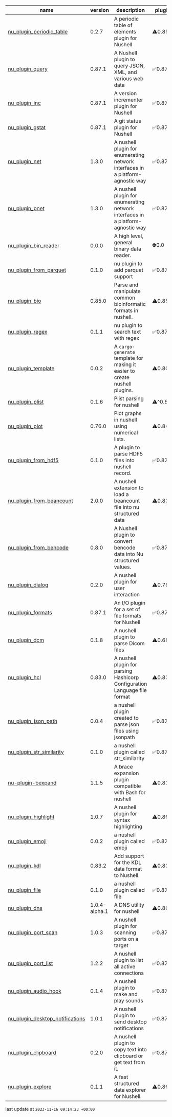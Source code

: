 |name|version|description|plugin|protocol|
|-|-|-|-|-|
|[nu_plugin_periodic_table](https://github.com/JosephTLyons/nu_plugin_periodic_table)|0.2.7|A periodic table of elements plugin for Nushell|⚠️0.85.0|⚠️0.85.0|
|[nu_plugin_query](https://github.com/nushell/nushell/tree/main/crates/nu_plugin_query)|0.87.1|A Nushell plugin to query JSON, XML, and various web data|✅0.87.1|✅0.87.1|
|[nu_plugin_inc](https://github.com/nushell/nushell/tree/main/crates/nu_plugin_inc)|0.87.1|A version incrementer plugin for Nushell|✅0.87.1|✅0.87.1|
|[nu_plugin_gstat](https://github.com/nushell/nushell/tree/main/crates/nu_plugin_gstat)|0.87.1|A git status plugin for Nushell|✅0.87.1|✅0.87.1|
|[nu_plugin_net](https://github.com/fennewald/nu_plugin_net)|1.3.0|A nushell plugin for enumerating network interfaces in a platform-agnostic way|✅0.87.0|✅0.87.0|
|[nu_plugin_pnet](https://github.com/fdncred/nu_plugin_pnet)|1.3.0|A nushell plugin for enumerating network interfaces in a platform-agnostic way|✅0.87.1|✅0.87.1|
|[nu_plugin_bin_reader](https://github.com/WindSoilder/nu_plugin_bin_reader)|0.0.0|A high level, general binary data reader.|⛔0.0|⛔0.0|
|[nu_plugin_from_parquet](https://github.com/fdncred/nu_plugin_from_parquet)|0.1.0|nu plugin to add parquet support|✅0.87.1|✅0.87.1|
|[nu_plugin_bio](https://github.com/Euphrasiologist/nu_plugin_bio)|0.85.0|Parse and manipulate common bioinformatic formats in nushell.|⚠️0.85.0|⚠️0.85.0|
|[nu_plugin_regex](https://github.com/fdncred/nu_plugin_regex)|0.1.1|nu plugin to search text with regex|✅0.87.1|✅0.87.1|
|[nu_plugin_template](https://github.com/fdncred/nu_plugin_template)|0.0.2|A `cargo-generate` template for making it easier to create nushell plugins.|⚠️0.80.0|⚠️0.80.0|
|[nu_plugin_plist](https://github.com/ayax79/nu_plugin_plist)|0.1.6|Plist parsing for nushell|⚠️^0.83|⚠️^0.83|
|[nu_plugin_plot](https://github.com/Euphrasiologist/nu_plugin_plot)|0.76.0|Plot graphs in nushell using numerical lists.|⚠️0.84.0|⚠️0.84.0|
|[nu_plugin_from_hdf5](https://github.com/Berrysoft/nu_plugin_from_hdf5)|0.1.0|A plugin to parse HDF5 files into nushell record.|✅0.87|✅0.87|
|[nu_plugin_from_beancount](https://github.com/jcornaz/nu_plugin_from_beancount)|2.0.0|A nushell extension to load a beancount file into nu structured data|⚠️0.83.0|⚠️0.83.0|
|[nu_plugin_from_bencode](https://github.com/bluk/nu_plugin_from_bencode)|0.8.0|A Nushell plugin to convert bencode data into Nu structured values.|✅0.87.0|✅0.87.0|
|[nu_plugin_dialog](https://github.com/Trivernis/nu-plugin-dialog)|0.2.0|A nushell plugin for user interaction|⚠️0.78.0|⚠️0.78.0|
|[nu_plugin_formats](https://github.com/nushell/nushell/tree/main/crates/nu_plugin_formats)|0.87.1|An I/O plugin for a set of file formats for Nushell|✅0.87.1|✅0.87.1|
|[nu_plugin_dcm](https://github.com/realcundo/nu_plugin_dcm)|0.1.8|A nushell plugin to parse Dicom files|⚠️0.68|⚠️0.68|
|[nu_plugin_hcl](https://github.com/Yethal/nu_plugin_hcl)|0.83.0|A nushell plugin for parsing Hashicorp Configuration Language file format|⚠️0.83.0|⚠️0.83.0|
|[nu_plugin_json_path](https://github.com/fdncred/nu_plugin_json_path)|0.0.4|a nushell plugin created to parse json files using jsonpath|✅0.87.1|✅0.87.1|
|[nu_plugin_str_similarity](https://github.com/fdncred/nu_plugin_str_similarity)|0.1.0|a nushell plugin called str_similarity|✅0.87.1|✅0.87.1|
|[nu-plugin-bexpand](https://codeberg.org/Taywee/nu-plugin-bexpand)|1.1.5|A brace expansion plugin compatible with Bash for nushell|⚠️0.81.0|⚠️0.81.0|
|[nu_plugin_highlight](https://github.com/cptpiepmatz/nu-plugin-highlight)|1.0.7|A nushell plugin for syntax highlighting|⚠️0.86|⚠️0.86|
|[nu_plugin_emoji](https://github.com/fdncred/nu_plugin_emoji)|0.0.2|a nushell plugin called emoji|✅0.87.1|✅0.87.1|
|[nu_plugin_kdl](https://github.com/amtoine/nu_plugin_kdl)|0.83.2|Add support for the KDL data format to Nushell.|⚠️0.83.2|⚠️0.83.2|
|[nu_plugin_file](https://github.com/fdncred/nu_plugin_file)|0.1.0|a nushell plugin called file|✅0.87.1|✅0.87.1|
|[nu_plugin_dns](https://github.com/dead10ck/nu_plugin_dns)|1.0.4-alpha.1|A DNS utility for nushell|⚠️0.86.0|⚠️0.86.0|
|[nu_plugin_port_scan](https://github.com/FMotalleb/nu_plugin_port_scan)|1.0.3|A nushell plugin for scanning ports on a target|✅0.87.0|✅0.87.0|
|[nu_plugin_port_list](https://github.com/FMotalleb/nu_plugin_port_list)|1.2.2|A nushell plugin to list all active connections|✅0.87.0|✅0.87.0|
|[nu_plugin_audio_hook](https://github.com/FMotalleb/nu_plugin_audio_hook)|0.1.4|A nushell plugin to make and play sounds|✅0.87.0|✅0.87.0|
|[nu_plugin_desktop_notifications](https://github.com/FMotalleb/nu_plugin_desktop_notifications)|1.0.1|A nushell plugin to send desktop notifications|✅0.87.0|✅0.87.0|
|[nu_plugin_clipboard](https://github.com/FMotalleb/nu_plugin_clipboard)|0.2.0|A nushell plugin to copy text into clipboard or get text from it.|✅0.87.0|✅0.87.0|
|[nu_plugin_explore](https://github.com/amtoine/nu_plugin_explore)|0.1.1|A fast structured data explorer for Nushell.|⚠️0.86.0|⚠️0.86.0|

last update at `2023-11-16 09:14:23 +00:00`
